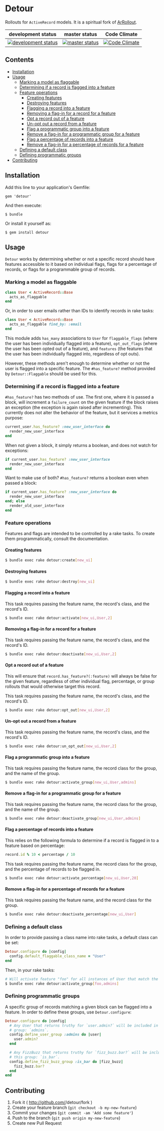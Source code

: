 # Detour

Rollouts for `ActiveRecord` models. It is a spiritual fork of [ArRollout](https://github.com/markpundsack/ar_rollout).

| development status | master status | Code Climate |
| ------------------ | ------------- | ------------ |
| [![development status][dev_image]][branch_status] | [![master status][master_image]][branch_status] | [![Code Climate][code_climate_image]][code_climate]

[dev_image]: https://api.travis-ci.org/jclem/detour.png?branch=development
[master_image]: https://api.travis-ci.org/jclem/detour.png?branch=master
[branch_status]: https://travis-ci.org/jclem/detour/branches
[code_climate_image]: https://codeclimate.com/github/jclem/detour.png
[code_climate]: https://codeclimate.com/github/jclem/detour

## Contents

- [Installation](#installation)
- [Usage](#usage)
  - [Marking a model as flaggable](#marking-a-model-as-flaggable)
  - [Determining if a record is flagged into a feature](#determining-if-a-record-is-flagged-into-a-feature)
  - [Feature operations](#feature-operations)
    - [Creating features](#creating-features)
    - [Destroying features](#destroying-features)
    - [Flagging a record into a feature](#flagging-a-record-into-a-feature)
    - [Removing a flag-in for a record for a feature](#removing-a-flag-in-for-a-record-for-a-feature)
    - [Opt a record out of a feature](#opt-a-record-out-of-a-feature)
    - [Un-opt out a record from a feature](#un-opt-out-a-record-from-a-feature)
    - [Flag a programmatic group into a feature](#flag-a-programmatic-group-into-a-feature)
    - [Remove a flag-in for a programmatic group for a feature](#remove-a-flag-in-for-a-programmatic-group-for-a-feature)
    - [Flag a percentage of records into a feature](#flag-a-percentage-of-records-into-a-feature)
    - [Remove a flag-in for a percentage of records for a feature](#remove-a-flag-in-for-a-percentage-of-records-for-a-feature)
  - [Defining a default class](#defining-a-default-class)
  - [Defining programmatic groups](#defining-programmatic-groups)
- [Contributing](#contributing)


## Installation

Add this line to your application's Gemfile:

    gem 'detour'

And then execute:

    $ bundle

Or install it yourself as:

    $ gem install detour

## Usage

`Detour` works by determining whether or not a specific record
should have features accessible to it based on individual flags, flags for a
percentage of records, or flags for a programmable group of records.

### Marking a model as flaggable

```ruby
class User < ActiveRecord::Base
  acts_as_flaggable
end
```

Or, in order to user emails rather than IDs to identify records in rake tasks:

```ruby
class User < ActiveRecord::Base
  acts_as_flaggable find_by: :email
end
```

This module adds `has_many` associations to `User` for `flaggable_flags` (where
the user has been individually flagged into a feature), `opt_out_flags` (where
the user has been opted out of a feature), and `features` (the features that
the user has been individually flagged into, regardless of opt outs).

However, these methods aren't enough to determine whether or not the user is
flagged into a specific feature. The `#has_feature?` method provided by
`Detour::Flaggable` should be used for this.

### Determining if a record is flagged into a feature

`#has_feature?` has two methods of use. The first one, where it is passed a
block, will increment a `failure_count` on the given feature if the block
raises an exception (the exception is again raised after incrementing). This
currently does not alter the behavior of the feature, but it services a metrics
purpose:

```ruby
current_user.has_feature? :new_user_interface do
  render_new_user_interface
end
```

When not given a block, it simply returns a boolean, and does not watch for
exceptions:

```ruby
if current_user.has_feature? :new_user_interface
  render_new_user_interface
end
```

Want to make use of both? `#has_feature?` returns a boolean even when passed
a block:

```ruby
if current_user.has_feature? :new_user_interface do
  render_new_user_interface
end; else
  render_old_user_interface
end
```

### Feature operations

Features and flags are intended to be controlled by a rake tasks. To create
them programmatically, consult the documentation.

#### Creating features

```sh
$ bundle exec rake detour:create[new_ui]
```

#### Destroying features

```sh
$ bundle exec rake detour:destroy[new_ui]
```

#### Flagging a record into a feature

This task requires passing the feature name, the record's class, and the
record's ID.

```sh
$ bundle exec rake detour:activate[new_ui,User,2]
```

#### Removing a flag-in for a record for a feature

This task requires passing the feature name, the record's class, and the
record's ID.

```sh
$ bundle exec rake detour:deactivate[new_ui,User,2]
```

#### Opt a record out of a feature

This will ensure that `record.has_feature?(:feature)` will always be false for
the given feature, regardless of other individual flag, percentage, or group
rollouts that would otherwise target this record.

This task requires passing the feature name, the record's class, and the
record's ID.

```sh
$ bundle exec rake detour:opt_out[new_ui,User,2]
```

#### Un-opt out a record from a feature

This task requires passing the feature name, the record's class, and the
record's ID.

```sh
$ bundle exec rake detour:un_opt_out[new_ui,User,2]
```

#### Flag a programmatic group into a feature

This task requires passing the feature name, the record class for the group,
and the name of the group.

```sh
$ bundle exec rake detour:activate_group[new_ui,User,admins]
```

#### Remove a flag-in for a programmatic group for a feature

This task requires passing the feature name, the record class for the group,
and the name of the group.

```sh
$ bundle exec rake detour:deactivate_group[new_ui,User,admins]
```

#### Flag a percentage of records into a feature

This relies on the following formula to determine if a record is flagged in to
a feature based on percentage:

```ruby
record.id % 10 < percentage / 10
```

This task requires passing the feature name, the record class for the group,
and the percentage of records to be flagged in.

```sh
$ bundle exec rake detour:activate_percentage[new_ui,User,20]
```

#### Remove a flag-in for a percentage of records for a feature

This task requires passing the feature name, and the record class for the group.

```sh
$ bundle exec rake detour:deactivate_percentage[new_ui,User]
```

### Defining a default class

In order to provide passing a class name into rake tasks, a default class can
be set:

```ruby
Detour.configure do |config|
  config.default_flaggable_class_name = "User"
end
```

Then, in your rake tasks:

```sh
# Will activate feature "foo" for all instances of User that match the admins group.
$ bundle exec rake detour:activate_group[foo,admins]
```

### Defining programmatic groups

A specific group of records matching a given block can be flagged into a
feature. In order to define these groups, use
`Detour.configure`:

```ruby
Detour.configure do |config|
  # Any User that returns truthy for `user.admin?` will be included in this
  # group: `admins`.
  config.define_user_group :admins do |user|
    user.admin?
  end

  # Any FizzBuzz that returns truthy for `fizz_buzz.bar?` will be included in
  # this group: `is_bar`.
  config.define_fizz_buzz_group :is_bar do |fizz_buzz|
    fizz_buzz.bar?
  end
end
```

## Contributing

1. Fork it ( http://github.com/<my-github-username>/detour/fork )
2. Create your feature branch (`git checkout -b my-new-feature`)
3. Commit your changes (`git commit -am 'Add some feature'`)
4. Push to the branch (`git push origin my-new-feature`)
5. Create new Pull Request

